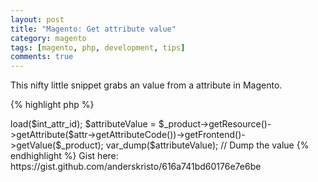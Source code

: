 ```yaml
---
layout: post
title: "Magento: Get attribute value"
category: magento
tags: [magento, php, development, tips]
comments: true
---
```


This nifty little snippet grabs an value from a attribute in Magento.

{% highlight php %}
<?php
  $productModel = Mage::getModel('catalog/product');
  $int_attr_id = [ID]; // Replace [ID] with your attribute ID
  $attr = Mage::getModel('catalog/resource_eav_attribute')->load($int_attr_id);
  $attributeValue = $_product->getResource()->getAttribute($attr->getAttributeCode())->getFrontend()->getValue($_product);

  var_dump($attributeValue); // Dump the value

  {% endhighlight %}

Gist here: https://gist.github.com/anderskristo/616a741bd60176e7e6be
